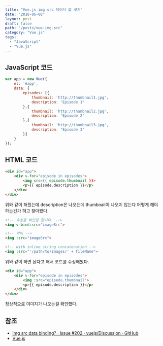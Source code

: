 ```yaml
---
title: "Vue.js img src 데이터 값 넣기"
date: "2018-06-08"
layout: post
draft: false
path: "/posts/vue-img-src"
category: "Vue.js"
tags: 
  - "JavaScript"
  - "Vue.js"
---
```


## JavaScript 코드

``` javascript
var app = new Vue({
	el: '#app',
	data: {
		episodes: [{
			thumbnail: 'http://thumbnail1.jpg',
			description: 'Episode 1'
		},{
			thumbnail: 'http://thumbnail2.jpg',
			description: 'Episode 2'
		},{
			thumbnail: 'http://thumbnail3.jpg',
			description: 'Episode 3'
		}]
	}
});
```

## HTML 코드
``` html
<div id="app">
	<div v-for="episode in episodes">
		<img src={{ episode.thumbnail }}>
		<p>{{ episode.description }}</p>
	</div>
</div>
```

위와 같이 해줬는데  description은 나오는데 thumbnail이 나오지 않는다 어떻게 해야 하는건가 하고 찾아봤다.

``` html
<!-- 속성을 바인딩 합니다. -->
<img v-bind:src="imageSrc">

<!-- 약어 -->
<img :src="imageSrc">

<!-- with inline string concatenation -->
<img :src="'/path/to/images/' + fileName">
```

위와 같이 하면 된다고 해서 코드를 수정해봤다.

``` html
<div id="app">
	<div v-for="episode in episodes">
		<img :src="episode.thumbnail">
		<p>{{ episode.description }}</p>
	</div>
</div>
```

정상적으로 이미지가 나오는걸 확인했다.

## 참조

- [img src data binding? · Issue #202 · vuejs/Discussion · GitHub](https://github.com/vuejs/Discussion/issues/202)
- [Vue.js](https://kr.vuejs.org/v2/api/#v-bind)